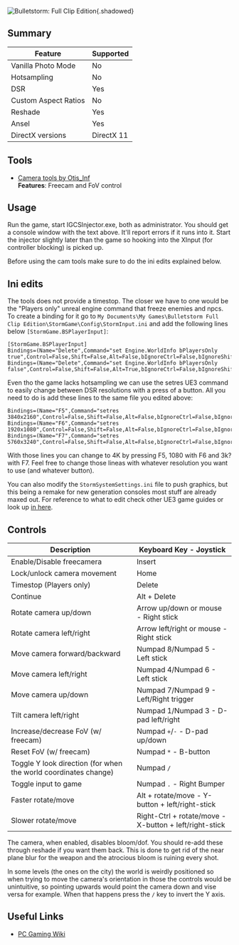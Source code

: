 ![Bulletstorm: Full Clip Edition](Images/bulletstorm.png "Shot by Originalnicodr"){.shadowed}
 
## Summary
 
Feature | Supported
--|--
Vanilla Photo Mode | No
Hotsampling | No
DSR | Yes
Custom Aspect Ratios | No
Reshade | Yes
Ansel | Yes
DirectX versions | DirectX 11
 
## Tools
 
* [Camera tools by Otis_Inf](https://www.patreon.com/Otis_Inf)  
**Features**: Freecam and FoV control

## Usage

Run the game, start IGCSInjector.exe, both as administrator. You should get a console window with the text above. It'll report errors if it runs into it. Start the injector slightly later than the game so hooking into the XInput (for controller blocking) is picked up.

Before using the cam tools make sure to do the ini edits explained below.

## Ini edits
The tools does not provide a timestop. The closer we have to one would be the "Players only" unreal engine command that freeze enemies and npcs. To create a binding for it go to `My Documents\My Games\Bulletstorm Full Clip Edition\StormGame\Config\StormInput.ini` and add the following lines below `[StormGame.BSPlayerInput]`:

```
[StormGame.BSPlayerInput]
Bindings=(Name="Delete",Command="set Engine.WorldInfo bPlayersOnly true",Control=False,Shift=False,Alt=False,bIgnoreCtrl=False,bIgnoreShift=False,bIgnoreAlt=False)
Bindings=(Name="Delete",Command="set Engine.WorldInfo bPlayersOnly false",Control=False,Shift=False,Alt=True,bIgnoreCtrl=False,bIgnoreShift=False,bIgnoreAlt=False)
```

Even tho the game lacks hotsampling we can use the setres UE3 command to easily change between DSR resolutions with a press of a button. All you need to do is add these lines to the same file you edited above:

```
Bindings=(Name="F5",Command="setres 3840x2160",Control=False,Shift=False,Alt=False,bIgnoreCtrl=False,bIgnoreShift=False,bIgnoreAlt=False)
Bindings=(Name="F6",Command="setres 1920x1080",Control=False,Shift=False,Alt=False,bIgnoreCtrl=False,bIgnoreShift=False,bIgnoreAlt=False)
Bindings=(Name="F7",Command="setres 5760x3240",Control=False,Shift=False,Alt=False,bIgnoreCtrl=False,bIgnoreShift=False,bIgnoreAlt=False)
```

With those lines you can change to 4K by pressing F5, 1080 with F6 and 3k? with F7. Feel free to change those lineas with whatever resolution you want to use (and whatever button).

You can also modify the `StormSystemSettings.ini` file to push graphics, but this being a remake for new generation consoles most stuff are already maxed out. For reference to what to edit check other UE3 game guides or look up [in here](https://web.archive.org/web/20180101115845/http://deadendthrills.com/forum/discussion/248/ue3-engine-tweak-questions).

## Controls

Description | Keyboard Key - Joystick
--|--
Enable/Disable freecamera | Insert
Lock/unlock camera movement | Home
Timestop (Players only) | Delete
Continue | Alt + Delete 
Rotate camera up/down | Arrow up/down or mouse - Right stick     
Rotate camera left/right | Arrow left/right or mouse - Right stick
Move camera forward/backward | Numpad 8/Numpad 5 - Left stick          
Move camera left/right | Numpad 4/Numpad 6 - Left stick          
Move camera up/down | Numpad 7/Numpad 9 - Left/Right trigger      
Tilt camera left/right | Numpad 1/Numpad 3 - D-pad left/right
Increase/decrease FoV (w/ freecam) | Numpad `+`/`-` - D-pad up/down           
Reset FoV (w/ freecam) | Numpad `*` - B-button
Toggle Y look direction (for when the world coordinates change) | Numpad `/`
Toggle input to game | Numpad `.` - Right Bumper   
Faster rotate/move | Alt + rotate/move - Y-button + left/right-stick 
Slower rotate/move | Right-Ctrl + rotate/move - X-button + left/right-stick      

The camera, when enabled, disables bloom/dof. You should re-add these through reshade if you want them back. This is done to get rid of the near plane blur for the weapon and the atrocious bloom is ruining every shot.

In some levels (the ones on the city) the world is weirdly positioned so when trying to move the camera's orientation in those the controls would be unintuitive, so pointing upwards would point the camera down and vise versa for example. When that happens press the `/` key to invert the Y axis.


## Useful Links
 
* [PC Gaming Wiki](https://www.pcgamingwiki.com/wiki/Bulletstorm:_Full_Clip_Edition)